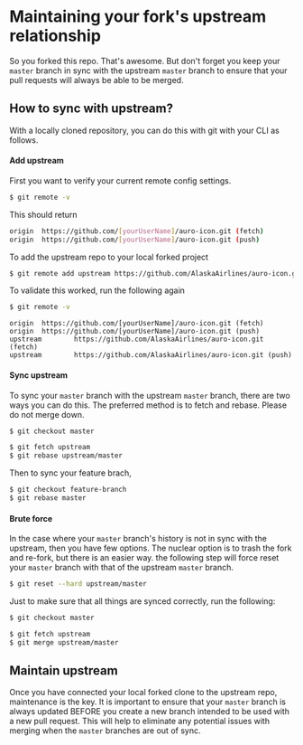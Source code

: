 # Maintaining your fork's upstream relationship

So you forked this repo. That's awesome. But don't forget you keep your `master` branch in sync with the upstream `master` branch to ensure that your pull requests will always be able to be merged.

## How to sync with upstream?

With a locally cloned repository, you can do this with git with your CLI as follows.

#### Add upstream

First you want to verify your current remote config settings.

```bash
$ git remote -v
```

This should return

```bash
origin  https://github.com/[yourUserName]/auro-icon.git (fetch)
origin  https://github.com/[yourUserName]/auro-icon.git (push)
```

To add the upstream repo to your local forked project

```bash
$ git remote add upstream https://github.com/AlaskaAirlines/auro-icon.git
```

To validate this worked, run the following again

```bash
$ git remote -v
```

```
origin  https://github.com/[yourUserName]/auro-icon.git (fetch)
origin  https://github.com/[yourUserName]/auro-icon.git (push)
upstream        https://github.com/AlaskaAirlines/auro-icon.git (fetch)
upstream        https://github.com/AlaskaAirlines/auro-icon.git (push)
```

#### Sync upstream

To sync your `master` branch with the upstream `master` branch, there are two ways you can do this. The preferred method is to fetch and rebase. Please do not merge down.

```bash
$ git checkout master

$ git fetch upstream
$ git rebase upstream/master
```

Then to sync your feature brach,

```bash
$ git checkout feature-branch
$ git rebase master
```

#### Brute force

In the case where your `master` branch's history is not in sync with the upstream, then you have few options. The nuclear option is to trash the fork and re-fork, but there is an easier way. the following step will force reset your `master` branch with that of the upstream `master` branch.

```bash
$ git reset --hard upstream/master
```

Just to make sure that all things are synced correctly, run the following:

```bash
$ git checkout master

$ git fetch upstream
$ git merge upstream/master
```

## Maintain upstream

Once you have connected your local forked clone to the upstream repo, maintenance is the key. It is important to ensure that your `master` branch is always updated BEFORE you create a new branch intended to be used with a new pull request. This will help to eliminate any potential issues with merging when the `master` branches are out of sync.
